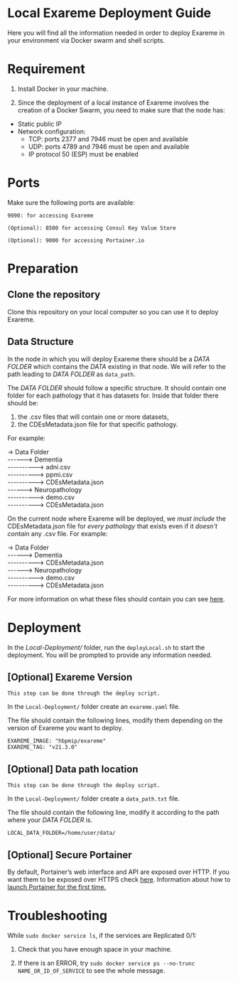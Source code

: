 # Local Exareme Deployment Guide

Here you will find all the information needed in order to deploy Exareme in your environment via Docker swarm and shell scripts.

# Requirement

1) Install Docker in your machine.

2) Since the deployment of a local instance of Exareme involves the creation of a Docker Swarm, you need to make sure that the node has:

- Static public IP
- Network configuration:
  * TCP: ports 2377 and 7946 must be open and available
  * UDP: ports 4789 and 7946 must be open and available
  * IP protocol 50 (ESP) must be enabled

# Ports

Make sure the following ports are available:

```9090: for accessing Exareme```

```(Optional): 8500 for accessing Consul Key Value Store``` 

```(Optional): 9000 for accessing Portainer.io```

# Preparation

## Clone the repository 

Clone this repository on your local computer so you can use it to deploy Exareme.

## Data Structure
In the node in which you will deploy Exareme there should be a *DATA FOLDER* which contains the *DATA* existing in that node. We will refer to the path leading to *DATA FOLDER* as ```data_path```. 

The *DATA FOLDER* should follow a specific structure.
It should contain one folder for each pathology that it has datasets for. Inside that folder there should be:
1) the .csv files that will contain one or more datasets, 
2) the CDEsMetadata.json file for that specific pathology.

For example:

-> Data Folder <br />
------> Dementia <br />
----------> adni.csv <br />
----------> ppmi.csv <br />
----------> CDEsMetadata.json <br />
------> Neuropathology <br />
----------> demo.csv <br />
----------> CDEsMetadata.json <br />

On the current node where Exareme will be deployed, we *must include* the CDEsMetadata.json file for *every pathology* that exists even if it *doesn't contain* any .csv file.
For example:

-> Data Folder <br />
------> Dementia <br />
----------> CDEsMetadata.json <br />
------> Neuropathology <br />
----------> demo.csv <br />
----------> CDEsMetadata.json <br />

For more information on what these files should contain you can see <a href="../Documentation/InputRequirements.md#input-requirements">here</a>.

# Deployment

In the *Local-Deployment/* folder, run the ```deployLocal.sh``` to start the deployment.
You will be prompted to provide any information needed.

## [Optional] Exareme Version 
```This step can be done through the deploy script.```

In the ```Local-Deployment/``` folder create an ```exareme.yaml``` file.

The file should contain the following lines, modify them depending on the version of Exareme you want to deploy.

```
EXAREME_IMAGE: "hbpmip/exareme"
EXAREME_TAG: "v21.3.0"
```

## [Optional] Data path location
```This step can be done through the deploy script.```

In the ```Local-Deployment/``` folder create a ```data_path.txt``` file.

The file should contain the following line, modify it according to the path where your *DATA FOLDER* is.

```
LOCAL_DATA_FOLDER=/home/user/data/
```

## [Optional] Secure Portainer

By default, Portainer’s web interface and API are exposed over HTTP. If you want them to be exposed over HTTPS check
<a href="../Documentation/SecurePortainer.md#optional-secure-portainer">here</a>. Information about how to <a href="../Federated-Deployment/Documentation/Troubleshoot.md#portainer">launch Portainer for the first time.</a>

# Troubleshooting

While ```sudo docker service ls```, if the services are Replicated 0/1:

1) Check that you have enough space in your machine.

2) If there is an ERROR, try ```sudo docker service ps --no-trunc NAME_OR_ID_OF_SERVICE``` to see the whole message.

